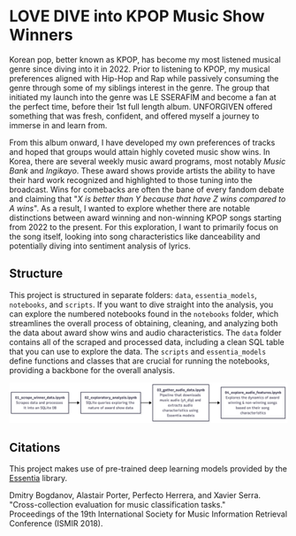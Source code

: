 # LOVE DIVE into KPOP Music Show Winners

Korean pop, better known as KPOP, has become my most listened musical genre since diving into it in 2022. Prior to listening to KPOP, my musical preferences aligned with Hip-Hop and Rap while passively consuming the genre through some of my siblings interest in the genre. The group that initiated my launch into the genre was LE SSERAFIM and become a fan at the perfect time, before their 1st full length album. UNFORGIVEN offered something that was fresh, confident, and offered myself a journey to immerse in and learn from. 

From this album onward, I have developed my own preferences of tracks and hoped that groups would attain highly coveted music show wins. In Korea, there are several weekly music award programs, most notably *Music Bank* and *Ingikayo*. These award shows provide artists the ability to have their hard work recognized and highlighted to those tuning into the broadcast. Wins for comebacks are often the bane of every fandom debate and claiming that "*X is better than Y because that have Z wins compared to A wins*". As a result, I wanted to explore whether there are notable distinctions between award winning and non-winning KPOP songs starting from 2022 to the present. For this exploration, I want to primarily focus on the song itself, looking into song characteristics like danceability and potentially diving into sentiment analysis of lyrics.

## Structure

This project is structured in separate folders: `data`, `essentia_models`, `notebooks`, and `scripts`. If you want to dive straight into the analysis, you can explore the numbered notebooks found in the `notebooks` folder, which streamlines the overall process of obtaining, cleaning, and analyzing both the data about award show wins and audio characteristics. The `data` folder contains all of the scraped and processed data, including a clean SQL table that you can use to explore the data. The `scripts` and `essentia_models` define functions and classes that are crucial for running the notebooks, providing a backbone for the overall analysis.

!["Notebooks Order"](mermaid_chart_notebooks.png)

## Citations

This project makes use of pre-trained deep learning models provided by the [Essentia](https://essentia.upf.edu) library.

Dmitry Bogdanov, Alastair Porter, Perfecto Herrera, and Xavier Serra.  
"Cross-collection evaluation for music classification tasks."  
Proceedings of the 19th International Society for Music Information Retrieval Conference (ISMIR 2018).
